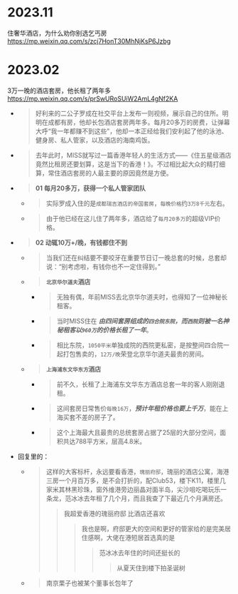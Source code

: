 
# 2023.11

住奢华酒店，为什么劝你别选乞丐房 https://mp.weixin.qq.com/s/zcj7HonT30MhNjKsP6Jzbg

# 2023.02

3万一晚的酒店套房，他长租了两年多 https://mp.weixin.qq.com/s/prSwURoSUiW2AmL4gNf2KA
- > 好利来的二公子罗成在社交平台上发布一则视频，展示自己的住所。明明在成都有房，他却长包酒店套房两年多。每月20多万的房费，让弹幕大呼“我一年都赚不到这些”，他却一本正经给我们安利起了他的泳池、健身房、私人管家，以及酒店的海南鸡饭。
- > 去年此时，MISS就写过一篇香港年轻人的生活方式——《住五星级酒店竟然比租房还要划算，这是当下的香港！》。不过相比起大众的精打细算，常住酒店套房的人最主要的原因竟然是方便。
- > **01 每月20多万，获得一个私人管家团队**
  * > 实际罗成入住的是`成都瑞吉酒店的帝国套房`，`每晚价格`约`3万8千元`左右。
  * > 由于他已经在这儿住了两年多，酒店给了`每月20多万`的超级VIP价格。
- > **02 动辄10万+/晚，有钱都住不到**
  * > 当我们还在纠结要不要咬牙在重要节日订一晚总套的时候，总套却说：“别考虑啦，有钱你也不一定住得到。”
  * > **`北京华尔道夫`酒店**
    + > 无独有偶，年前MISS去北京华尔道夫时，也得知了一位神秘长租客。
    + > 当时MISS住在 ***由四间套房组成的`四合院东院`，而`西院`则被一名神秘租客以`960万`的价格长租了一年***。
    + > 相比东院，`1050平米`单独成院的西院更私密，是按整间四合院一起打包售卖的，`12万/晚`荣登北京华尔道夫最贵的房间。
  * > **`上海浦东文华东方`酒店**
    + > 前不久，长租了上海浦东文华东方酒店总套一年的客人刚刚退租。
    + > 这间套房日常售价`每晚16万`，***预计年租价格也要上千万***，能在上海买套不差的房子了。
    + > 这个上海最大且最贵的总统套房占据了25层的大部分空间，面积共达788平方米，层高4.8米。
- 回复里的：
  * > 这样的大客标杆，永远要看香港，`瑰丽府邸`，瑰丽的酒店公寓，海港三房一个月百万多，是不会打折的，配Club53，楼下K11，楼里几家米其林黑珍珠，窗外维港旁边丽晶对面半岛，尖沙咀吃喝玩乐一条龙，范冰冰去年租了几个月，而且我查了下最近几个月满房还。
    >> 我超爱香港的瑰丽府邸 比酒店还喜欢
    >>> 我也是啊，府邸更大的空间和更好的管家给的是完美居住感啊，大佬在港短居首选真的是
    >>>> 范冰冰去年住的时间还挺长的
    >>>>> 从夏天住到楼下拍圣诞树
  * > 南京栗子也被某个董事长包年了

